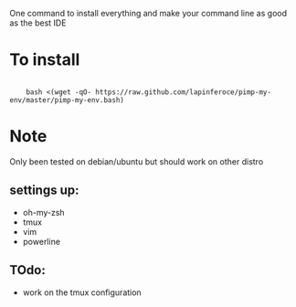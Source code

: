 
One command to install everything and make your command line as good as the best IDE


To install
==========

<code>
    bash <(wget -qO- https://raw.github.com/lapinferoce/pimp-my-env/master/pimp-my-env.bash)
</code>


Note
====

Only been tested on debian/ubuntu but should work on other distro


settings up:
-----------


* oh-my-zsh
* tmux
* vim
* powerline

TOdo:
----

* work on the tmux configuration 
